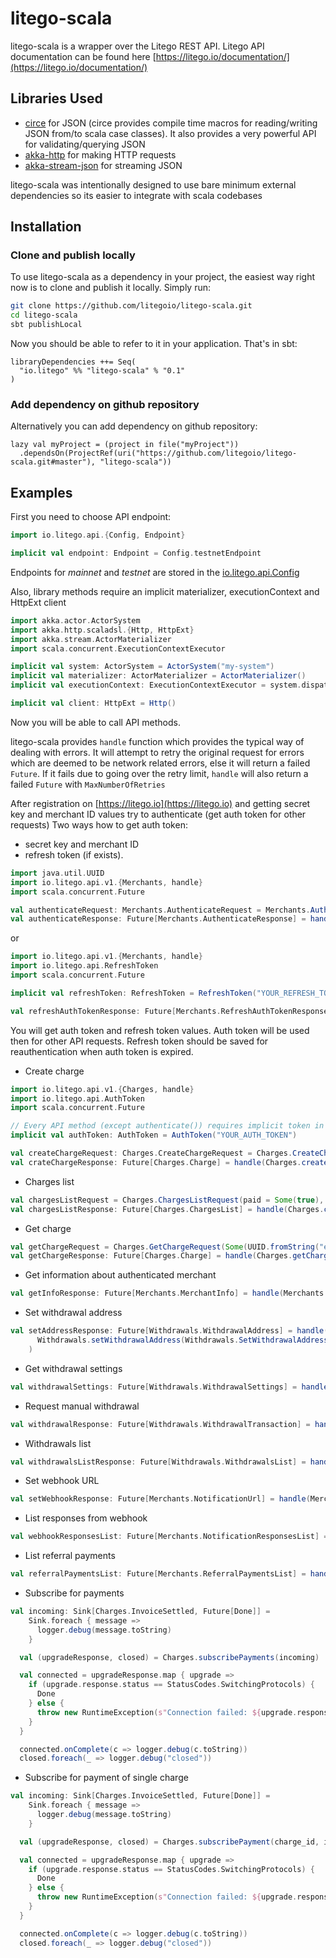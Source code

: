 # litego-scala

litego-scala is a wrapper over the Litego REST API.
Litego API documentation can be found here [https://litego.io/documentation/](https://litego.io/documentation/)

## Libraries Used
- [circe](https://circe.github.io/circe/) for JSON (circe provides compile time macros for
reading/writing JSON from/to scala case classes). It also provides a very powerful API for validating/querying JSON
- [akka-http](http://doc.akka.io/docs/akka-http/current/scala.html) for making HTTP requests
- [akka-stream-json](https://github.com/knutwalker/akka-stream-json) for streaming JSON

litego-scala was intentionally designed to use bare minimum external dependencies so its easier to integrate with scala codebases

## Installation

### Clone and publish locally
To use litego-scala as a dependency in your project, the easiest way right now is to clone and publish it locally.
Simply run:
```bash
git clone https://github.com/litegoio/litego-scala.git
cd litego-scala
sbt publishLocal
```
Now you should be able to refer to it in your application.
That's in sbt:
```sbtshell
libraryDependencies ++= Seq(
  "io.litego" %% "litego-scala" % "0.1"
) 
```
### Add dependency on github repository
Alternatively you can add dependency on github repository:
```sbtshell
lazy val myProject = (project in file("myProject"))
  .dependsOn(ProjectRef(uri("https://github.com/litegoio/litego-scala.git#master"), "litego-scala"))
```

## Examples

First you need to choose API endpoint:
```scala
import io.litego.api.{Config, Endpoint}

implicit val endpoint: Endpoint = Config.testnetEndpoint
```
Endpoints for _mainnet_ and _testnet_ are stored in the [io.litego.api.Config](src/main/scala/io/litego/api/Config.scala)

Also, library methods require an implicit materializer, executionContext and HttpExt client
```scala
import akka.actor.ActorSystem
import akka.http.scaladsl.{Http, HttpExt}
import akka.stream.ActorMaterializer
import scala.concurrent.ExecutionContextExecutor

implicit val system: ActorSystem = ActorSystem("my-system")
implicit val materializer: ActorMaterializer = ActorMaterializer()
implicit val executionContext: ExecutionContextExecutor = system.dispatcher

implicit val client: HttpExt = Http()
``` 
Now you will be able to call API methods.

litego-scala provides `handle` function which provides the typical way of dealing with errors.
It will attempt to retry the original request for errors which are deemed to be network related errors, else it will
return a failed `Future`. If it fails due to going over the retry limit, `handle` will also return a failed `Future` with
`MaxNumberOfRetries`

After registration on [https://litego.io](https://litego.io) and getting secret key and merchant ID values try to authenticate (get auth token for other requests)
Two ways how to get auth token:
- secret key and merchant ID
- refresh token (if exists). 
```scala
import java.util.UUID
import io.litego.api.v1.{Merchants, handle}
import scala.concurrent.Future

val authenticateRequest: Merchants.AuthenticateRequest = Merchants.AuthenticateRequest(Some(UUID.fromString("YOUR_MERCHANT_ID")), "YOUR_SECRET_KEY")
val authenticateResponse: Future[Merchants.AuthenticateResponse] = handle(Merchants.authenticate(authenticateRequest))
```
or
```scala
import io.litego.api.v1.{Merchants, handle}
import io.litego.api.RefreshToken
import scala.concurrent.Future

implicit val refreshToken: RefreshToken = RefreshToken("YOUR_REFRESH_TOKEN")

val refreshAuthTokenResponse: Future[Merchants.RefreshAuthTokenResponse] = handle(Merchants.refreshAuthToken())
```

You will get auth token and refresh token values. Auth token will be used then for other API requests. Refresh token should be saved for reauthentication when auth token is expired.

- Create charge
```scala
import io.litego.api.v1.{Charges, handle}
import io.litego.api.AuthToken
import scala.concurrent.Future

// Every API method (except authenticate()) requires implicit token in scope 
implicit val authToken: AuthToken = AuthToken("YOUR_AUTH_TOKEN")

val createChargeRequest: Charges.CreateChargeRequest = Charges.CreateChargeRequest("Some description", Some(1000L))
val crateChargeResponse: Future[Charges.Charge] = handle(Charges.create(createChargeRequest))
```
- Charges list 
```scala
val chargesListRequest = Charges.ChargesListRequest(paid = Some(true), page = Some(0), pageSize = Some(10))
val chargesListResponse: Future[Charges.ChargesList] = handle(Charges.chargesList(chargesListRequest))
```
- Get charge
```scala
val getChargeRequest = Charges.GetChargeRequest(Some(UUID.fromString("e7129f40-dc28-11e8-9ede-2d69f348ade2")))
val getChargeResponse: Future[Charges.Charge] = handle(Charges.getCharge(getChargeRequest))
```
- Get information about authenticated merchant
```scala
val getInfoResponse: Future[Merchants.MerchantInfo] = handle(Merchants.getInfo())
```
- Set withdrawal address
```scala
val setAddressResponse: Future[Withdrawals.WithdrawalAddress] = handle(
      Withdrawals.setWithdrawalAddress(Withdrawals.SetWithdrawalAddressRequest(`type` = Withdrawals.REGULAR_ADDRESS_TYPE, value = "some_address"))
    )
```
- Get withdrawal settings
```scala
val withdrawalSettings: Future[Withdrawals.WithdrawalSettings] = handle(Withdrawals.withdrawalSettings())
```
- Request manual withdrawal
```scala
val withdrawalResponse: Future[Withdrawals.WithdrawalTransaction] = handle(Withdrawals.manualWithdrawal())
```
- Withdrawals list
```scala
val withdrawalsListResponse: Future[Withdrawals.WithdrawalsList] = handle(Withdrawals.withdrawalsList(Withdrawals.WithdrawalsListRequest()))
```
- Set webhook URL
```scala
val setWebhookResponse: Future[Merchants.NotificationUrl] = handle(Merchants.setNotificationUrl(Merchants.SetNotificationUrlRequest(url = "http://some.url")))
```
- List responses from webhook
```scala
val webhookResponsesList: Future[Merchants.NotificationResponsesList] = handle(Merchants.notificationResponsesList())
```
- List referral payments
```scala
val referralPaymentsList: Future[Merchants.ReferralPaymentsList] = handle(Merchants.referralPaymentsList())
```
- Subscribe for payments
```scala
val incoming: Sink[Charges.InvoiceSettled, Future[Done]] =
    Sink.foreach { message =>
      logger.debug(message.toString)
    }

  val (upgradeResponse, closed) = Charges.subscribePayments(incoming)

  val connected = upgradeResponse.map { upgrade =>
    if (upgrade.response.status == StatusCodes.SwitchingProtocols) {
      Done
    } else {
      throw new RuntimeException(s"Connection failed: ${upgrade.response.status}")
    }
  }

  connected.onComplete(c => logger.debug(c.toString))
  closed.foreach(_ => logger.debug("closed"))
```
- Subscribe for payment of single charge
```scala
val incoming: Sink[Charges.InvoiceSettled, Future[Done]] =
    Sink.foreach { message =>
      logger.debug(message.toString)
    }

  val (upgradeResponse, closed) = Charges.subscribePayment(charge_id, incoming)

  val connected = upgradeResponse.map { upgrade =>
    if (upgrade.response.status == StatusCodes.SwitchingProtocols) {
      Done
    } else {
      throw new RuntimeException(s"Connection failed: ${upgrade.response.status}")
    }
  }

  connected.onComplete(c => logger.debug(c.toString))
  closed.foreach(_ => logger.debug("closed"))
```